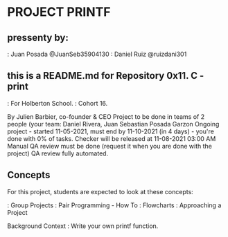 # PROJECT PRINTF
## pressenty by:

: Juan Posada @JuanSeb35904130
: Daniel Ruiz @ruizdani301

## this is a README.md for Repository 0x11. C - print

: For Holberton School.
: Cohort 16.

   By Julien Barbier, co-founder & CEO
   Project to be done in teams of 2 people (your team: Daniel Rivera, Juan Sebastian Posada Garzon
   Ongoing project - started 11-05-2021, must end by 11-10-2021 (in 4 days) - you're done with 0% of tasks.
	  Checker will be released at 11-08-2021 03:00 AM
	  Manual QA review must be done (request it when you are done with the project)
	  QA review fully automated.

 ## Concepts
  For this project, students are expected to look at these concepts:

:   Group Projects
:   Pair Programming - How To
:   Flowcharts
:   Approaching a Project

 Background Context
:   Write your own printf function.
